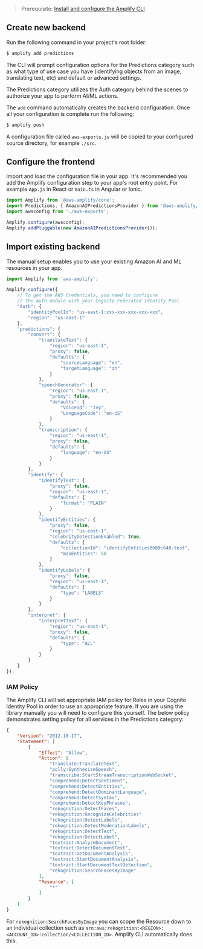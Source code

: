 > Prerequisite: [Install and configure the Amplify CLI](~/cli/start/install.md)

## Create new backend

Run the following command in your project's root folder:

```bash
$ amplify add predictions
```

The CLI will prompt configuration options for the Predictions category such as what type of use case you have (identifying objects from an image, translating text, etc) and default or advanced settings.

The Predictions category utilizes the Auth category behind the scenes to authorize your app to perform AI/ML actions.

The `add` command automatically creates the backend configuration. Once all your configuration is complete run the following:

```bash
$ amplify push
```

A configuration file called `aws-exports.js` will be copied to your configured source directory, for example `./src`.

## Configure the frontend

Import and load the configuration file in your app. It's recommended you add the Amplify configuration step to your app's root entry point. For example `App.js` in React or `main.ts` in Angular or Ionic.

```javascript
import Amplify from '@aws-amplify/core';
import Predictions, { AmazonAIPredictionsProvider } from '@aws-amplify/predictions';
import awsconfig from './aws-exports';

Amplify.configure(awsconfig);
Amplify.addPluggable(new AmazonAIPredictionsProvider());
```

## Import existing backend

The manual setup enables you to use your existing Amazon AI and ML resources in your app.

```javascript
import Amplify from 'aws-amplify';

Amplify.configure({
    // To get the AWS Credentials, you need to configure 
    // the Auth module with your Cognito Federated Identity Pool
    "Auth": {
        "identityPoolId": "us-east-1:xxx-xxx-xxx-xxx-xxx",
        "region": "us-east-1"
    },
    "predictions": {
        "convert": {
            "translateText": {
                "region": "us-east-1",
                "proxy": false,
                "defaults": {
                    "sourceLanguage": "en",
                    "targetLanguage": "zh"
                }
            },
            "speechGenerator": {
                "region": "us-east-1",
                "proxy": false,
                "defaults": {
                    "VoiceId": "Ivy",
                    "LanguageCode": "en-US"
                }
            },
            "transcription": {
                "region": "us-east-1",
                "proxy": false,
                "defaults": {
                    "language": "en-US"
                }
            }
        },
        "identify": {
            "identifyText": {
                "proxy": false,
                "region": "us-east-1",
                "defaults": {
                    "format": "PLAIN"
                }
            },
            "identifyEntities": {
                "proxy": false,
                "region": "us-east-1",
                "celebrityDetectionEnabled": true,
                "defaults": {
                    "collectionId": "identifyEntities8b89c648-test",
                    "maxEntities": 50
                }
            },
            "identifyLabels": {
                "proxy": false,
                "region": "us-east-1",
                "defaults": {
                    "type": "LABELS"
                }
            }
        },
        "interpret": {
            "interpretText": {
                "region": "us-east-1",
                "proxy": false,
                "defaults": {
                    "type": "ALL"
                }
            }
        }
    }
});
```

### IAM Policy

The Amplify CLI will set appropriate IAM policy for Roles in your Cognito Identity Pool in order to use an appropriate feature. If you are using the library manually you will need to configure this yourself. The below policy demonstrates setting policy for all services in the Predictions category:

```json
{
    "Version": "2012-10-17",
    "Statement": [
        {
            "Effect": "Allow",
            "Action": [
                "translate:TranslateText",
                "polly:SynthesizeSpeech",
                "transcribe:StartStreamTranscriptionWebSocket",
                "comprehend:DetectSentiment",
                "comprehend:DetectEntities",
                "comprehend:DetectDominantLanguage",
                "comprehend:DetectSyntax",
                "comprehend:DetectKeyPhrases",
                "rekognition:DetectFaces",
                "rekognition:RecognizeCelebrities"
                "rekognition:DetectLabels",
                "rekognition:DetectModerationLabels",
                "rekognition:DetectText",
                "rekognition:DetectLabel",
                "textract:AnalyzeDocument",
                "textract:DetectDocumentText",
                "textract:GetDocumentAnalysis",
                "textract:StartDocumentAnalysis",
                "textract:StartDocumentTextDetection",
                "rekognition:SearchFacesByImage"
            ],
            "Resource": [
                "*"
            ]
        }
    ]
}
```

For `rekognition:SearchFacesByImage` you can scope the Resource down to an individual collection such as `arn:aws:rekognition:<REGION>:<ACCOUNT_ID>:collection/<COLLECTION_ID>`. Amplify CLI automatically does this.